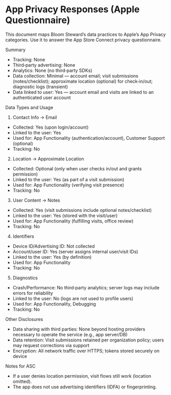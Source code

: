 # App Privacy Responses (Apple Questionnaire)

This document maps Bloom Steward’s data practices to Apple’s App Privacy categories. Use it to answer the App Store Connect privacy questionnaire.

Summary
- Tracking: None
- Third‑party advertising: None
- Analytics: None (no third‑party SDKs)
- Data collection: Minimal — account email; visit submissions (notes/checklist); approximate location (optional) for check‑in/out; diagnostic logs (transient)
- Data linked to user: Yes — account email and visits are linked to an authenticated user account

Data Types and Usage

1) Contact Info → Email
- Collected: Yes (upon login/account)
- Linked to the user: Yes
- Used for: App Functionality (authentication/account), Customer Support (optional)
- Tracking: No

2) Location → Approximate Location
- Collected: Optional (only when user checks in/out and grants permission)
- Linked to the user: Yes (as part of a visit submission)
- Used for: App Functionality (verifying visit presence)
- Tracking: No

3) User Content → Notes
- Collected: Yes (visit submissions include optional notes/checklist)
- Linked to the user: Yes (stored with the visit/user)
- Used for: App Functionality (fulfilling visits, office review)
- Tracking: No

4) Identifiers
- Device ID/Advertising ID: Not collected
- Account/user ID: Yes (server assigns internal user/visit IDs)
- Linked to the user: Yes (by definition)
- Used for: App Functionality
- Tracking: No

5) Diagnostics
- Crash/Performance: No third‑party analytics; server logs may include errors for reliability
- Linked to the user: No (logs are not used to profile users)
- Used for: App Functionality, Debugging
- Tracking: No

Other Disclosures
- Data sharing with third parties: None beyond hosting providers necessary to operate the service (e.g., app server/DB)
- Data retention: Visit submissions retained per organization policy; users may request corrections via support
- Encryption: All network traffic over HTTPS; tokens stored securely on device

Notes for ASC
- If a user denies location permission, visit flows still work (location omitted).
- The app does not use advertising identifiers (IDFA) or fingerprinting.

